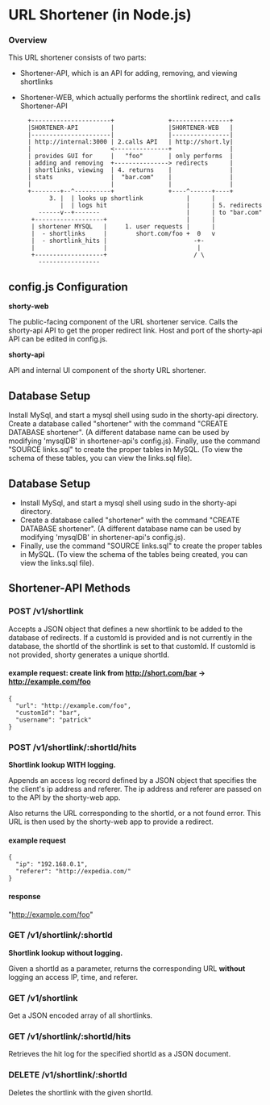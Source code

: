 # URL Shortener (in Node.js)

### Overview

This URL shortener consists of two parts:
 - Shortener-API, which is an API for adding, removing, and viewing shortlinks
 - Shortener-WEB, which actually performs the shortlink redirect, and calls Shortener-API

         +----------------------+               +----------------+
         |SHORTENER-API         |               |SHORTENER-WEB   |
         |----------------------|               |----------------|
         | http://internal:3000 | 2.calls API   | http://short.ly|
         |                      <---------------+                |
         | provides GUI for     |   "foo"       | only performs  |
         | adding and removing  +---------------> redirects      |
         | shortlinks, viewing  | 4. returns    |                |
         | stats                |  "bar.com"    |                |
         |                      |               |                |
         +--------+--^----------+               +----^------+----+
               3. |  | looks up shortlink            |      |
                  |  | logs hit                      |      | 5. redirects
            ------v--+-------                        |      | to "bar.com"
          +-------------------+                      |      |
          | shortener MYSQL   |     1. user requests |      |
          |  - shortlinks     |        short.com/foo +  0   v
          |  - shortlink_hits |                        -+-
          |                   |                         |
          +-------------------+                        / \
            -----------------
 
## config.js Configuration

**shorty-web**

The public-facing component of the URL shortener service.
Calls the shorty-api API to get the proper redirect link.
Host and port of the shorty-api API can be edited in config.js.

**shorty-api**

API and internal UI component of the shorty URL shortener.   

## Database Setup

Install MySql, and start a mysql shell using sudo in the shorty-api directory.
Create a database called "shortener" with the command "CREATE DATABASE shortener".
(A different database name can be used by modifying 'mysqlDB' in shortener-api's config.js).
Finally, use the command "SOURCE links.sql" to create the proper tables in MySQL.
(To view the schema of these tables, you can view the links.sql file). 


## Database Setup

- Install MySql, and start a mysql shell using sudo in the shorty-api directory.
- Create a database called "shortener" with the command "CREATE DATABASE shortener".
  (A different database name can be used by modifying 'mysqlDB' in shortener-api's config.js).
- Finally, use the command "SOURCE links.sql" to create the proper tables in MySQL.
  (To view the schema of the tables being created, you can view the links.sql file). 

## Shortener-API Methods

### POST /v1/shortlink

Accepts a JSON object that defines a new shortlink to be added to the database of redirects.  If a customId is provided and is not currently in the database, the shortId of the shortlink is set to that customId.  If customId is not provided, shorty generates a unique shortId.

#### example request: create link from http://short.com/bar -> http://example.com/foo

    {
      "url": "http://example.com/foo",
      "customId": "bar",
      "username": "patrick"
    }

### POST /v1/shortlink/:shortId/hits

**Shortlink lookup WITH logging.**

Appends an access log record defined by a JSON object that specifies the  the client's ip address and referer.  The ip address and referer are passed on to the API by the shorty-web app.

Also returns the URL corresponding to the shortId, or a not found error.  This URL is then used by the shorty-web app to provide a redirect.

#### example request

    {
      "ip": "192.168.0.1",
      "referer": "http://expedia.com/"
    }

#### response

  "http://example.com/foo"

### GET /v1/shortlink/:shortId

**Shortlink lookup without logging.**

Given a shortId as a parameter, returns the corresponding URL **without** logging an access IP, time, and referer.

### GET /v1/shortlink

Get a JSON encoded array of all shortlinks.

### GET /v1/shortlink/:shortId/hits

Retrieves the hit log for the specified shortId as a JSON document. 

### DELETE /v1/shortlink/:shortId

Deletes the shortlink with the given shortId.

